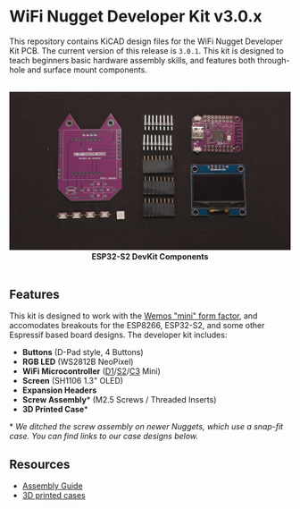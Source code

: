 # WiFi Nugget Developer Kit v3.0.x
This repository contains KiCAD design files for the WiFi Nugget Developer Kit PCB.  The current version of this release is `3.0.1`.
This kit is designed to teach beginners basic hardware assembly skills, and features both through-hole and surface mount components.
<p align="center">
  <br>
  <img src="img/DevKit-Purple.png" width="700px">
  <br>
  <b>ESP32-S2 DevKit Components</b>
  <br>
  <br>
</p>

## Features
This kit is designed to work with the [Wemos "mini" form factor](https://www.wemos.cc/en/latest/), and accomodates breakouts for the ESP8266, ESP32-S2, and some other Espressif based board designs.
The developer kit includes:

- **Buttons** (D-Pad style, 4 Buttons)
- **RGB LED** (WS2812B NeoPixel)
- **WiFi Microcontroller** ([D1](https://www.wemos.cc/en/latest/d1/index.html)/[S2](https://www.wemos.cc/en/latest/s2/index.html)/[C3](https://www.wemos.cc/en/latest/c3/index.html) Mini)
- **Screen** (SH1106 1.3" OLED)
- **Expansion Headers** 
- **Screw Assembly*** (M2.5 Screws / Threaded Inserts)
- **3D Printed Case***

\* *We ditched the screw assembly on newer Nuggets, which use a snap-fit case.  You can find links to our case designs below.*

## Resources
- [Assembly Guide]()
- [3D printed cases](https://github.com/HakCat-Tech/WiFi-Nugget-Cases)
